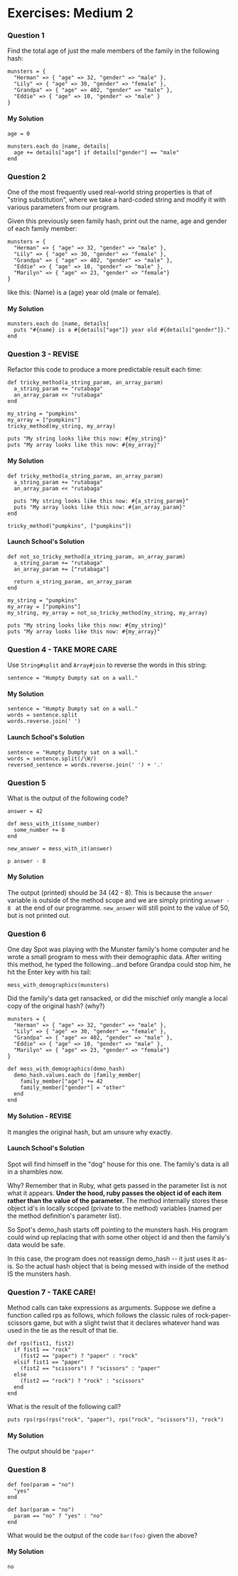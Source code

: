 # Exercises: Medium 2

### Question 1

Find the total age of just the male members of the family in the following hash:

```
munsters = {
  "Herman" => { "age" => 32, "gender" => "male" },
  "Lily" => { "age" => 30, "gender" => "female" },
  "Grandpa" => { "age" => 402, "gender" => "male" },
  "Eddie" => { "age" => 10, "gender" => "male" }
}
```

#### My Solution

```
age = 0

munsters.each do |name, details|
  age += details["age"] if details["gender"] == "male"
end
```

### Question 2

One of the most frequently used real-world string properties is that of "string
substitution", where we take a hard-coded string and modify it with various
parameters from our program.

Given this previously seen family hash, print out the name, age and gender of
each family member:

```
munsters = {
  "Herman" => { "age" => 32, "gender" => "male" },
  "Lily" => { "age" => 30, "gender" => "female" },
  "Grandpa" => { "age" => 402, "gender" => "male" },
  "Eddie" => { "age" => 10, "gender" => "male" },
  "Marilyn" => { "age" => 23, "gender" => "female"}
}
```

like this: (Name) is a (age) year old (male or female).

#### My Solution

```
munsters.each do |name, details|
  puts "#{name} is a #{details["age"]} year old #{details["gender"]}."
end
```

### Question 3 - REVISE

Refactor this code to produce a more predictable result each time:

```
def tricky_method(a_string_param, an_array_param)
  a_string_param += "rutabaga"
  an_array_param << "rutabaga"
end

my_string = "pumpkins"
my_array = ["pumpkins"]
tricky_method(my_string, my_array)

puts "My string looks like this now: #{my_string}"
puts "My array looks like this now: #{my_array}"

```

#### My Solution

```
def tricky_method(a_string_param, an_array_param)
  a_string_param += "rutabaga"
  an_array_param << "rutabaga"

  puts "My string looks like this now: #{a_string_param}"
  puts "My array looks like this now: #{an_array_param}"
end

tricky_method("pumpkins", ["pumpkins"])
```

#### Launch School's Solution

```
def not_so_tricky_method(a_string_param, an_array_param)
  a_string_param += "rutabaga"
  an_array_param += ["rutabaga"]

  return a_string_param, an_array_param
end

my_string = "pumpkins"
my_array = ["pumpkins"]
my_string, my_array = not_so_tricky_method(my_string, my_array)

puts "My string looks like this now: #{my_string}"
puts "My array looks like this now: #{my_array}"
```

### Question 4 - TAKE MORE CARE

Use ```String#split``` and ```Array#join``` to reverse the words in this string:

```
sentence = "Humpty Dumpty sat on a wall."
```

#### My Solution

```
sentence = "Humpty Dumpty sat on a wall."
words = sentence.split
words.reverse.join(' ')
```

#### Launch School's Solution

```
sentence = "Humpty Dumpty sat on a wall."
words = sentence.split(/\W/)
reversed_sentence = words.reverse.join(' ') + '.'
```

### Question 5

What is the output of the following code?

```
answer = 42

def mess_with_it(some_number)
  some_number += 8
end

new_answer = mess_with_it(answer)

p answer - 8
```

#### My Solution

The output (printed) should be 34 (42 - 8). This is because the ```answer```
variable is outside of the method scope and we are simply printing ```answer - 8 ```
at the end of our programme. ```new_answer``` will still point to the value of
50, but is not printed out.

### Question 6

One day Spot was playing with the Munster family's home computer and he wrote a
small program to mess with their demographic data. After writing this method,
he typed the following...and before Grandpa could stop him, he hit the Enter
key with his tail:

```
mess_with_demographics(munsters)
```

Did the family's data get ransacked, or did the mischief only mangle a local
copy of the original hash? (why?)

```
munsters = {
  "Herman" => { "age" => 32, "gender" => "male" },
  "Lily" => { "age" => 30, "gender" => "female" },
  "Grandpa" => { "age" => 402, "gender" => "male" },
  "Eddie" => { "age" => 10, "gender" => "male" },
  "Marilyn" => { "age" => 23, "gender" => "female"}
}

def mess_with_demographics(demo_hash)
  demo_hash.values.each do |family_member|
    family_member["age"] += 42
    family_member["gender"] = "other"
  end
end
```

#### My Solution - REVISE

It mangles the original hash, but am unsure why exactly.


#### Launch School's Solution

Spot will find himself in the "dog" house for this one. The family's data is all
in a shambles now.

Why? Remember that in Ruby, what gets passed in the parameter list is not what
it appears. **Under the hood, ruby passes the object id of each item rather than
the value of the parameter.** The method internally stores these object id's in
locally scoped (private to the method) variables (named per the method
definition's parameter list).

So Spot's demo_hash starts off pointing to the munsters hash. His program could
wind up replacing that with some other object id and then the family's data
would be safe.

In this case, the program does not reassign demo_hash -- it just uses it as-is.
So the actual hash object that is being messed with inside of the method IS the
munsters hash.

### Question 7 - TAKE CARE!

Method calls can take expressions as arguments. Suppose we define a function
called rps as follows, which follows the classic rules of rock-paper-scissors
game, but with a slight twist that it declares whatever hand was used in the
tie as the result of that tie.

```
def rps(fist1, fist2)
  if fist1 == "rock"
    (fist2 == "paper") ? "paper" : "rock"
  elsif fist1 == "paper"
    (fist2 == "scissors") ? "scissors" : "paper"
  else
    (fist2 == "rock") ? "rock" : "scissors"
  end
end
```

What is the result of the following call?

```
puts rps(rps(rps("rock", "paper"), rps("rock", "scissors")), "rock")
```

#### My Solution

The output should be ```"paper"```

### Question 8

```
def foo(param = "no")
  "yes"
end

def bar(param = "no")
  param == "no" ? "yes" : "no"
end
```

What would be the output of the code ```bar(foo)``` given the above?

#### My Solution

```no```
